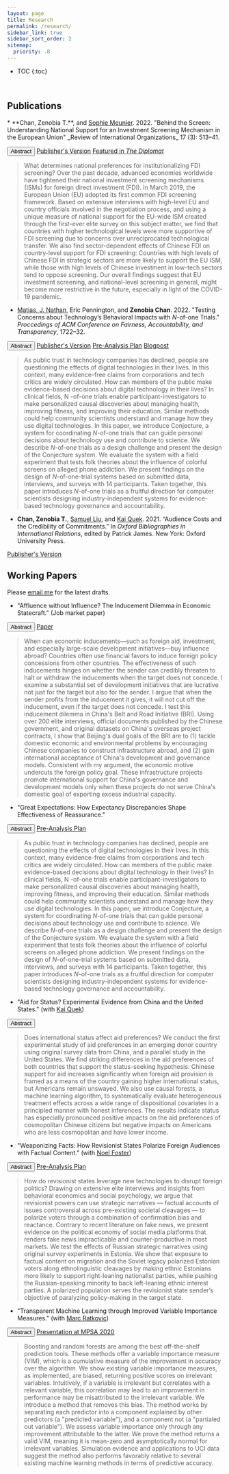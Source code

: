 ```yaml
---
layout: page
title: Research
permalink: /research/
sidebar_link: true
sidebar_sort_order: 2
sitemap:
  priority: .8
---
```


* TOC
{:toc}
<p>&nbsp;</p>


## Publications
<div class="container">
* **Chan, Zenobia T.**, and <a href="https://scholar.princeton.edu/smeunier/home" target="_blank">Sophie Meunier</a>. 2022. "Behind the Screen: Understanding National Support for an Investment Screening Mechanism in the European Union" _Review of International Organizations_ 17 (3): 513–41.

<button type="button" class="btn" data-toggle="collapse" data-target="behindTheScreen">Abstract</button>
<a href="https://doi.org/10.1007/s11558-021-09436-y" target="_blank" class="button">Publisher's Version</a>
<a href="https://thediplomat.com/2021/04/think-the-eu-isnt-acting-on-china-look-closer/" target="_blank" class="button">Featured in <i>The Diplomat</i></a>
</div><div id="behindTheScreen" class="collapse">
    <blockquote>What determines national preferences for institutionalizing FDI screening? Over the past decade, advanced economies worldwide have tightened their national investment screening mechanisms (ISMs) for foreign direct investment (FDI). In March 2019, the European Union (EU) adopted its first common FDI screening framework. Based on extensive interviews with high-level EU and country officials involved in the negotiation process, and using a unique measure of national support for the EU-wide ISM created through the first-ever elite survey on this subject matter, we find that countries with higher technological levels were more supportive of FDI screening due to concerns over unreciprocated technological transfer. We also find sector-dependent effects of Chinese FDI on country-level support for FDI screening: Countries with high levels of Chinese FDI in strategic sectors are more likely to support the EU ISM, while those with high levels of Chinese investment in low-tech sectors tend to oppose screening. Our overall findings suggest that EU investment screening, and national-level screening in general, might become more restrictive in the future, especially in light of the COVID-19 pandemic.</blockquote>
</div>
</div>

* <a href="https://natematias.com/" target="_blank">Matias, J. Nathan</a>, Eric Pennington, and **Zenobia Chan**. 2022. "Testing Concerns about Technology’s Behavioral Impacts with <i>N</i>-of-one Trials." _Proccedings of ACM Conference on Fairness, Accountability, and Transparency_, 1722–32. 

<button type="button" class="button" data-toggle="collapse" data-target="nOfOne">Abstract</button>
<a href="https://doi.org/10.1145/3531146.3533227" target="_blank" class="button">Publisher's Version</a>
<a href="https://osf.io/tn6x4/" target="_blank" class="button">Pre-Analysis Plan</a>
<a href="https://citizensandtech.org/conjecture/" target="_blank" class="button">Blogpost</a>
</div><div id="nOfOne" class="collapse">
    <blockquote>As public trust in technology companies has declined, people are questioning the effects of digital technologies in their lives. In this context, many evidence-free claims from corporations and tech critics are widely circulated. How can members of the public make evidence-based decisions about digital technology in their lives? In clinical fields, N -of-one trials enable participant-investigators to make personalized causal discoveries about managing health, improving fitness, and improving their education. Similar methods could help community scientists understand and manage how they use digital technologies. In this paper, we introduce Conjecture, a system for coordinating <i>N</i>-of-one trials that can guide personal decisions about technology use and contribute to science. We describe <i>N</i>-of-one trials as a design challenge and present the design of the Conjecture system. We evaluate the system with a field experiment that tests folk theories about the influence of colorful screens on alleged phone addiction. We present findings on the design of <i>N</i>-of-one-trial systems based on submitted data, interviews, and surveys with 14 participants. Taken together, this paper introduces <i>N</i>-of-one trials as a fruitful direction for computer scientists designing industry-independent systems for evidence-based technology governance and accountability.</blockquote>
</div>



* **Chan, Zenobia T.**, <a href="https://government.cornell.edu/samuel-liu" target="_blank">Samuel Liu</a>, and <a href="https://ppaweb.hku.hk/f/quek" target="_blank">Kai Quek</a>. 2021. “Audience Costs and the Credibility of Commitments.” In _Oxford Bibliographies in International Relations_, edited by Patrick James. New York: Oxford University Press.

<a href="https://doi.org/10.1093/OBO/9780199743292-0305" target="_blank" class="button">Publisher's Version</a>



## Working Papers

Please <a href="mailto:zeno@princeton.edu" target="_blank">email me</a> for the latest drafts.

* "Affluence without Influence? The Inducement Dilemma in Economic Statecraft." (Job market paper)

<button type="button" class="button" data-toggle="collapse" data-target="affluenceWithoutInfluence">Abstract</button>
<a href="https://j.mp/zChan" target="_blank" class="button">Paper</a>
</div><div id="affluenceWithoutInfluence" class="collapse">
    <blockquote>When can economic inducements––such as foreign aid, investment, and especially large-scale development initiatives––buy influence abroad? Countries often use financial favors to induce foreign policy concessions from other countries. The effectiveness of such inducements hinges on whether the sender can credibly threaten to halt or withdraw the inducements when the target does not concede. I examine a substantial set of development initiatives that are lucrative not just for the target but also for the sender. I argue that when the sender profits from the inducement it gives, it will not cut off the inducement, even if the target does not concede. I test this inducement dilemma in China's Belt and Road Initiative (BRI). Using over 200 elite interviews, official documents published by the Chinese government, and original datasets on China's overseas project contracts, I show that Beijing's dual goals of the BRI are to (1) tackle domestic economic and environmental problems by encouraging Chinese companies to construct infrastructure abroad, and (2) gain international acceptance of China's development and governance models. Consistent with my argument, the economic motive undercuts the foreign policy goal. These infrastructure projects promote international support for China's governance and development models only when these projects do not serve China's domestic goal of exporting excess industrial capacity.</blockquote>
</div>


* "Great Expectations: How Expectancy Discrepancies Shape Effectiveness of Reassurance."

<button type="button" class="button" data-toggle="collapse" data-target="greatExpectations">Abstract</button>
<a href="https://osf.io/45ye8/" target="_blank" class="button">Pre-Analysis Plan</a>
</div><div id="greatExpectations" class="collapse">
    <blockquote>As public trust in technology companies has declined, people are questioning the effects of digital technologies in their lives. In this context, many evidence-free claims from corporations and tech critics are widely circulated. How can members of the public make evidence-based decisions about digital technology in their lives? In clinical fields, N -of-one trials enable participant-investigators to make personalized causal discoveries about managing health, improving fitness, and improving their education. Similar methods could help community scientists understand and manage how they use digital technologies. In this paper, we introduce Conjecture, a system for coordinating <i>N</i>-of-one trials that can guide personal decisions about technology use and contribute to science. We describe <i>N</i>-of-one trials as a design challenge and present the design of the Conjecture system. We evaluate the system with a field experiment that tests folk theories about the influence of colorful screens on alleged phone addiction. We present findings on the design of <i>N</i>-of-one-trial systems based on submitted data, interviews, and surveys with 14 participants. Taken together, this paper introduces <i>N</i>-of-one trials as a fruitful direction for computer scientists designing industry-independent systems for evidence-based technology governance and accountability.</blockquote>
</div>


* "Aid for Status? Experimental Evidence from China and the United States." (with <a href="https://ppaweb.hku.hk/f/quek" target="_blank">Kai Quek</a>)

<button type="button" class="button" data-toggle="collapse" data-target="aidForStatus">Abstract</button>
</div><div id="aidForStatus" class="collapse">
    <blockquote>Does international status affect aid preferences? We conduct the first experimental study of aid preferences in an emerging donor country using original survey data from China, and a parallel study in the United States. We find striking differences in the aid preferences of both countries that support the status-seeking hypothesis: Chinese support for aid increases significantly when foreign aid provision is framed as a means of the country gaining higher international status, but Americans remain unswayed. We also use causal forests, a machine learning algorithm, to systematically evaluate heterogeneous treatment effects across a wide range of dispositional covariates in a principled manner with honest inferences. The results indicate status has especially pronounced positive impacts on the aid preferences of cosmopolitan Chinese citizens but negative impacts on Americans who are less cosmopolitan and have lower income.</blockquote>
</div>



* "Weaponizing Facts: How Revisionist States Polarize Foreign Audiences with Factual Content." (with <a href="https://www.noelfoster.com/" target="_blank">Noel Foster</a>)

<button type="button" class="button" data-toggle="collapse" data-target="weaponizingFacts">Abstract</button>
<a href="https://osf.io/b56md/" target="_blank" class="button">Pre-Analysis Plan</a>
</div><div id="weaponizingFacts" class="collapse">
    <blockquote>How do revisionist states leverage new technologies to disrupt foreign politics? Drawing on extensive elite interviews and insights from behavioral economics and social psychology, we argue that revisionist powers can use strategic narratives — factual accounts of issues controversial across pre-existing societal cleavages — to polarize voters through a combination of confirmation bias and reactance. Contrary to recent literature on fake news, we present evidence on the political economy of social media platforms that renders fake news impracticable and counter-productive in most markets. We test the effects of Russian strategic narratives using original survey experiments in Estonia. We show that exposure to factual content on migration and the Soviet legacy polarized Estonian voters along ethnolinguistic cleavages by making ethnic Estonians more likely to support right-leaning nationalist parties, while pushing the Russian-speaking minority to back left-leaning ethnic interest parties. A polarized population serves the revisionist state sender’s objective of paralyzing policy-making in the target state.</blockquote>
</div>



* "Transparent Machine Learning through Improved Variable Importance Measures." (with <a href="https://scholar.princeton.edu/ratkovic/home" target="_blank">Marc Ratkovic</a>)

<button type="button" class="button" data-toggle="collapse" data-target="vim">Abstract</button>
<a href="https://youtu.be/44u5qYwUL-U" target="_blank" class="button">Presentation at MPSA 2020</a>
</div><div id="vim" class="collapse">
    <blockquote>Boosting and random forests are among the best off-the-shelf prediction tools. These methods offer a variable importance measure (VIM), which is a cumulative measure of the improvement in accuracy over the algorithm.  We show existing variable importance measures, as implemented, are biased, returning positive scores on irrelevant variables.  Intuitively, if a variable is irrelevant but correlates with a relevant variable, this correlation may lead to an improvement in performance may be misattributed to the irrelevant variable.   We introduce a method that removes this bias.  The method works by separating each predictor into a component explained by other predictors (a "predicted variable"), and a component not (a "partialed out variable").  We assess variable importance only through any improvement attributable to the latter.  We prove the method returns a valid VIM, meaning it is mean-zero  and asymptotically normal for irrelevant variables.  Simulation evidence and applications to UCI data suggest the method also performs favorably relative to several existing machine learning methods in terms of predictive accuracy.</blockquote>
</div>


